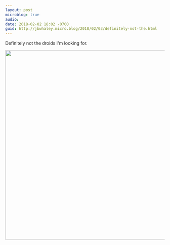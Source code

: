 ```yaml
---
layout: post
microblog: true
audio: 
date: 2018-02-02 18:02 -0700
guid: http://jbwhaley.micro.blog/2018/02/03/definitely-not-the.html
---
```

Definitely not the droids I'm looking for.

<img src="http://www.jarrodwhaley.com/uploads/2018/098e0084cd.jpg" width="600" height="599" />
